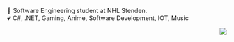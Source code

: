 <p align="left" width="50%">
  👤 Software Engineering student at NHL Stenden.
  <br>
  💕 C#, .NET, Gaming, Anime, Software Development, IOT, Music
</p>

<img align="right" src="https://github-readme-stats.vercel.app/api/top-langs/?username=Naamloos&exclude_repo=Meme-Clash&layout=compact"/>
